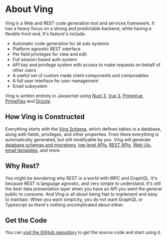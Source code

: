 # About Ving

Ving is a Web and REST code generation tool and services framework. It has a heavy focus on a strong and predictable backend, while having a flexible front end. It's feature's include:

 - Automatic code generation for all sub-systems
 - Platform agnostic REST interface
 - Per field privileges for view and edit
 - Full session based auth system
 - API key and privilege system with access to make requests on behalf of other users
 - A useful set of custom made client components and composables
 - A full user interface for user management
 - Email subsystem

Ving is written entirely in Javascript using [Nuxt 3](http://nuxt.com), [Vue 3](http://vuejs.org), [PrimeVue](https://primevue.org), [PrimeFlex](https://www.primefaces.org/primeflex/) and [Drizzle](https://github.com/drizzle-team/drizzle-orm).


## How Ving is Constructed
Everything starts with the [Ving Schema](ving-schema.html), which defines tables in a database, along with fields, privileges, and other properties. From there everything is automatically generated, but still modifyable by you. Ving will generate [database schemas and migrations](drizzle.html), [low level APIs](ving-record.html), [REST APIs](rest.html), [Web UIs](ui.html), [email templates](email.html), and more.


## Why Rest?
You might be wondering why REST in a world with tRPC and GraphQL. It's because REST is language agnostic, and very simple to understand. It's still the best data presentation layer when you have an API you want the general public to consume. And Ving is all about being fast to implement and easy to maintain. When you want simplcity, you do not want GraphQL or Typescript as there's nothing uncomplicated about either.


## Get the Code
You can [visit the GitHub repository](https://github.com/plainblack/ving) to get the source code and start using it.